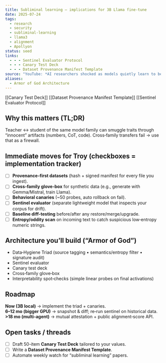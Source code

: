 ```yaml
---
title: Subliminal learning — implications for 3B Llama fine‑tune
date: 2025-07-24
tags:
  - research
  - security
  - subliminal-learning
  - llama3
  - alignment
  - Apollyon
status: seed
links:
  - - - Sentinel Evaluator Protocol
  - - - Canary Test Deck
  - - - Dataset Provenance Manifest Template
source: "YouTube: *AI researchers shocked as models quietly learn to be evil* + discussion"
aliases:
  - Armor of God Architecture
---
```




[[Canary Test Deck]]
[[Dataset Provenance Manifest Template]]
[[Sentinel Evaluator Protocol]]

## Why this matters (TL;DR)
Teacher ↔ student of the same model family can smuggle traits through “innocent” artifacts (numbers, CoT, code). Cross‑family transfers fail → use that as a firewall.

## Immediate moves for Troy (checkboxes = implementation tracker)

- [ ] **Provenance-first datasets** (hash + signed manifest for every file you ingest).
- [ ] **Cross-family glove‑box** for synthetic data (e.g., generate with Gemma/Mistral, train Llama).
- [ ] **Behavioral canaries** (~50 probes, auto rollback on fail).
- [ ] **Sentinel evaluator** (separate lightweight model that inspects your corpus for drift).
- [ ] **Baseline diff-testing** before/after any restore/merge/upgrade.
- [ ] **Entropy/oddity scan** on incoming text to catch suspicious low‑entropy numeric strings.

## Architecture you’ll build (“Armor of God”)
- Data‑Hygiene Triad (source tagging • semantics/entropy filter • signature audit)
- Sentinel evaluator
- Canary test deck
- Cross‑family glove‑box
- Interpretability spot‑checks (simple linear probes on final activations)

## Roadmap
**Now (3B local)** → implement the triad + canaries.  
**6–12 mo (bigger GPU)** → snapshot & diff; re‑run sentinel on historical data.  
**>18 mo (multi‑agent)** → mutual attestation + public alignment‑score API.

## Open tasks / threads
- [ ] Draft 50-item **Canary Test Deck** tailored to your values.
- [ ] Write a **Dataset Provenance Manifest Template**.
- [ ] Automate weekly watch for “subliminal learning” papers.
